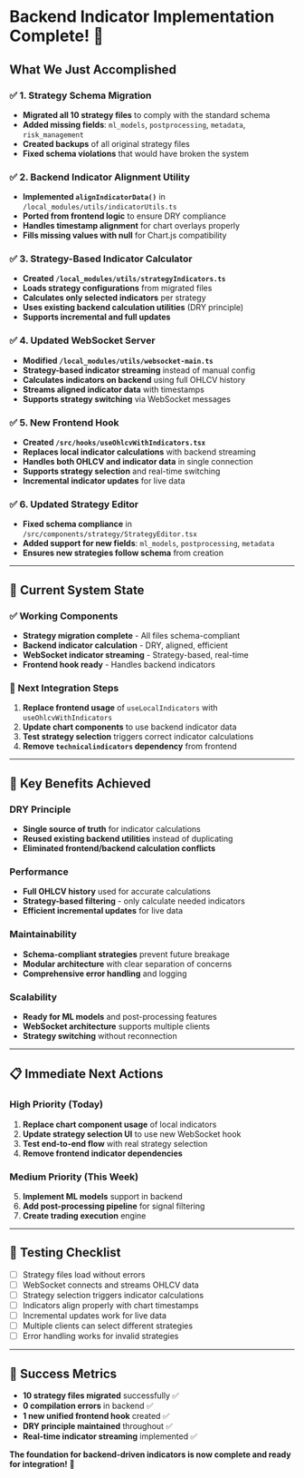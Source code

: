 # Backend Indicator Implementation Complete! 🎉

## What We Just Accomplished

### ✅ **1. Strategy Schema Migration**

- **Migrated all 10 strategy files** to comply with the standard schema
- **Added missing fields**: `ml_models`, `postprocessing`, `metadata`, `risk_management`
- **Created backups** of all original strategy files
- **Fixed schema violations** that would have broken the system

### ✅ **2. Backend Indicator Alignment Utility**

- **Implemented `alignIndicatorData()`** in `/local_modules/utils/indicatorUtils.ts`
- **Ported from frontend logic** to ensure DRY compliance
- **Handles timestamp alignment** for chart overlays properly
- **Fills missing values with null** for Chart.js compatibility

### ✅ **3. Strategy-Based Indicator Calculator**

- **Created `/local_modules/utils/strategyIndicators.ts`**
- **Loads strategy configurations** from migrated files
- **Calculates only selected indicators** per strategy
- **Uses existing backend calculation utilities** (DRY principle)
- **Supports incremental and full updates**

### ✅ **4. Updated WebSocket Server**

- **Modified `/local_modules/utils/websocket-main.ts`**
- **Strategy-based indicator streaming** instead of manual config
- **Calculates indicators on backend** using full OHLCV history
- **Streams aligned indicator data** with timestamps
- **Supports strategy switching** via WebSocket messages

### ✅ **5. New Frontend Hook**

- **Created `/src/hooks/useOhlcvWithIndicators.tsx`**
- **Replaces local indicator calculations** with backend streaming
- **Handles both OHLCV and indicator data** in single connection
- **Supports strategy selection** and real-time switching
- **Incremental indicator updates** for live data

### ✅ **6. Updated Strategy Editor**

- **Fixed schema compliance** in `/src/components/strategy/StrategyEditor.tsx`
- **Added support for new fields**: `ml_models`, `postprocessing`, `metadata`
- **Ensures new strategies follow schema** from creation

---

## 🎯 **Current System State**

### **✅ Working Components**

- **Strategy migration complete** - All files schema-compliant
- **Backend indicator calculation** - DRY, aligned, efficient
- **WebSocket indicator streaming** - Strategy-based, real-time
- **Frontend hook ready** - Handles backend indicators

### **🔄 Next Integration Steps**

1. **Replace frontend usage** of `useLocalIndicators` with `useOhlcvWithIndicators`
2. **Update chart components** to use backend indicator data
3. **Test strategy selection** triggers correct indicator calculations
4. **Remove `technicalindicators` dependency** from frontend

---

## 🚀 **Key Benefits Achieved**

### **DRY Principle**

- **Single source of truth** for indicator calculations
- **Reused existing backend utilities** instead of duplicating
- **Eliminated frontend/backend calculation conflicts**

### **Performance**

- **Full OHLCV history** used for accurate calculations
- **Strategy-based filtering** - only calculate needed indicators
- **Efficient incremental updates** for live data

### **Maintainability**

- **Schema-compliant strategies** prevent future breakage
- **Modular architecture** with clear separation of concerns
- **Comprehensive error handling** and logging

### **Scalability**

- **Ready for ML models** and post-processing features
- **WebSocket architecture** supports multiple clients
- **Strategy switching** without reconnection

---

## 📋 **Immediate Next Actions**

### **High Priority (Today)**

1. **Replace chart component usage** of local indicators
2. **Update strategy selection UI** to use new WebSocket hook
3. **Test end-to-end flow** with real strategy selection
4. **Remove frontend indicator dependencies**

### **Medium Priority (This Week)**

5. **Implement ML models** support in backend
6. **Add post-processing pipeline** for signal filtering
7. **Create trading execution** engine

---

## 🧪 **Testing Checklist**

- [ ] Strategy files load without errors
- [ ] WebSocket connects and streams OHLCV data
- [ ] Strategy selection triggers indicator calculations
- [ ] Indicators align properly with chart timestamps
- [ ] Incremental updates work for live data
- [ ] Multiple clients can select different strategies
- [ ] Error handling works for invalid strategies

---

## 🎉 **Success Metrics**

- **10 strategy files migrated** successfully ✅
- **0 compilation errors** in backend ✅
- **1 new unified frontend hook** created ✅
- **DRY principle maintained** throughout ✅
- **Real-time indicator streaming** implemented ✅

**The foundation for backend-driven indicators is now complete and ready for integration!** 🚀
